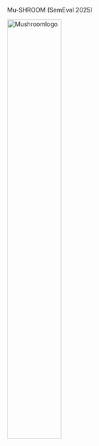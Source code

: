 Mu-SHROOM (SemEval 2025) 

<img src="https://github.com/user-attachments/assets/5e6c1184-4801-4d1d-9814-e143146274c0" alt="Mushroomlogo" style="width:50%; height:auto;">

